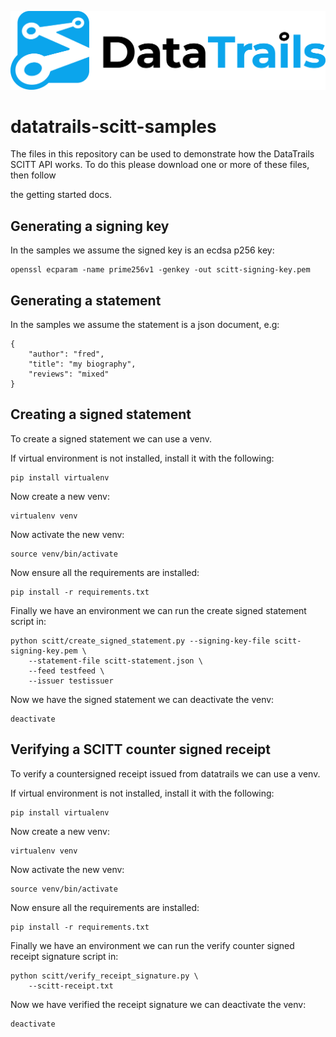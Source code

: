 ![Logo](https://github.com/datatrails/datatrails-scitt-samples/blob/main/DataTrails_Horizontal_Logo_Black.png)


# datatrails-scitt-samples

The files in this repository can be used to demonstrate how the DataTrails SCITT API works. To do this please download one or more of these files, then follow

the getting started docs.

## Generating a signing key

In the samples we assume the signed key is an ecdsa p256 key:

```
openssl ecparam -name prime256v1 -genkey -out scitt-signing-key.pem
```

## Generating a statement

In the samples we assume the statement is a json document, e.g:

```
{
    "author": "fred",
    "title": "my biography",
    "reviews": "mixed"
}
```

## Creating a signed statement

To create a signed statement we can use a venv.

If virtual environment is not installed, install it with the following:

```
pip install virtualenv
```

Now create a new venv:

```
virtualenv venv
```

Now activate the new venv:

```
source venv/bin/activate
```

Now ensure all the requirements are installed:

```
pip install -r requirements.txt
```

Finally we have an environment we can run the create signed statement script in:

```
python scitt/create_signed_statement.py --signing-key-file scitt-signing-key.pem \
    --statement-file scitt-statement.json \
    --feed testfeed \
    --issuer testissuer
```

Now we have the signed statement we can deactivate the venv:

```
deactivate
```

## Verifying a SCITT counter signed receipt

To verify a countersigned receipt issued from datatrails we can use a venv.

If virtual environment is not installed, install it with the following:

```
pip install virtualenv
```

Now create a new venv:

```
virtualenv venv
```

Now activate the new venv:

```
source venv/bin/activate
```

Now ensure all the requirements are installed:

```
pip install -r requirements.txt
```

Finally we have an environment we can run the verify counter signed receipt signature script in:

```
python scitt/verify_receipt_signature.py \
    --scitt-receipt.txt 
```

Now we have verified the receipt signature we can deactivate the venv:

```
deactivate
```